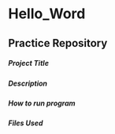 # Hello_Word

## Practice Repository


##### **Project Title**


##### *Description*


##### **How to _run_ program**


##### **Files Used**

